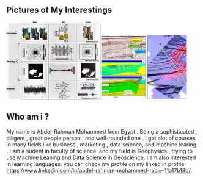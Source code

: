 
## Pictures of My Interestings
![](Github2.jpg)
![](Github%20image.jpg)


## Who am i ?
My name is Abdel-Rahman Mohammed from Egypt . Being a sophisticated , diligent , great people person , and well-rounded one .
I got alot of courses in many fields like business , marketing , data science, and machine learing . 
I am a sudent in faculty of science ,and my field is Geophysics , trying to use Machine Leaning and Data Science in Geoscience. 
I am also interested in learning languages.
you can check my profile on my linked in profile https://www.linkedin.com/in/abdel-rahman-mohammed-rabie-11a17b18b/.

